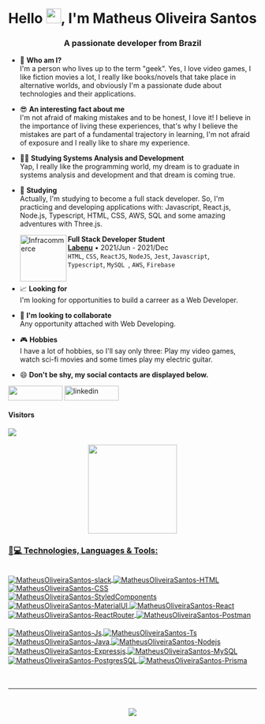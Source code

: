 <h1 align="center">Hello <img src="https://camo.githubusercontent.com/e8e7b06ecf583bc040eb60e44eb5b8e0ecc5421320a92929ce21522dbc34c891/68747470733a2f2f6d656469612e67697068792e636f6d2f6d656469612f6876524a434c467a6361737252346961377a2f67697068792e676966" alt="waving hand" width="30" height="30">, I'm Matheus Oliveira Santos</h1>
<h3 align="center">A passionate developer from Brazil</h3>

- 🤔 <strong> Who am I? </strong> </br> I'm a person who lives up to the term "geek". Yes, I love video games, I like fiction movies a lot, I really like books/novels that take place in alternative worlds, and obviously I'm a passionate dude about technologies and their applications.


- 😎 <strong> An interesting fact about me </strong> </br> I'm not afraid of making mistakes and to be honest, I love it! I believe in the importance of living these experiences, that's why I believe the mistakes are part of a fundamental trajectory in learning, I'm not afraid of exposure and I really like to share my experience.


- 👨‍🎓 <strong> Studying Systems Analysis and Development </strong> </br> Yap, I really like the programming world, my dream is to graduate in systems analysis and development and that dream is coming true.


- 🌱 <strong> Studying </strong> </br> Actually, I'm studying to become a full stack developer. So, I'm practicing and developing applications with: Javascript, React.js, Node.js, Typescript, HTML, CSS, AWS, SQL and some amazing adventures with Three.js.

    [<img align="left" height="94px" width="94px" alt="Infracommerce" src="https://user-images.githubusercontent.com/73656973/135145144-b8572a6c-b44e-4337-9b83-bde7f21b9327.png"/>](https://www.labenu.com.br/)
    **Full Stack Developer Student** \
    [**Labenu**](https://www.labenu.com.br/) • 2021/Jun - 2021/Dec \
    `HTML`, `CSS`, `ReactJS`, `NodeJS`, `Jest`, `Javascript`, \
    `Typescript`, `MySQL `, `AWS`,  `Firebase` \
    <br/>


- 📈 <strong> Looking for </strong> </br> I'm looking for opportunities to build a carreer as a Web Developer.


- 👯 <strong> I'm looking to collaborate </strong> </br> Any opportunity attached with Web Developing.


- 🎮 <strong> Hobbies </strong> </br> I have a lot of hobbies, so I'll say only three: Play my video games, watch sci-fi movies and some times play my electric guitar.


- 😄 <strong> Don't be shy, my social contacts are displayed below. </strong>

[<img src="https://img.shields.io/badge/Microsoft_Outlook-0078D4?style=for-the-badge&logo=microsoft-outlook&logoColor=white" height="30" width="110" align ="center">](mailto:matheuso.santos@hotmail.com)
<a href="https://www.linkedin.com/in/matheus-oliveira-santos-4096b0207/" target="blank"><img align="center" src="https://img.shields.io/badge/LinkedIn-0077B5?style=for-the-badge&logo=linkedin&logoColor=white" alt="linkedin" height="30" width="110" /></a>

<div>  
  <h4> Visitors </h4>
  <img src="https://profile-counter.glitch.me/MatheusOliveiraSantos/count.svg">
</div>

<br/>

<div align="center">
  <a href="https://github.com/MatheusOliveiraSantos">
  <img height="180em" src="https://github-readme-stats.vercel.app/api?username=MatheusOliveiraSantos&show_icons=true&theme=dark&include_all_commits=true&count_private=true"/>
</div>
    
  <h3 align="left">🚀💻 Technologies, Languages & Tools:</h3>
  <div style="display: inline_block"><br>
  <img align="center" alt="MatheusOliveiraSantos-slack" src="https://img.shields.io/badge/Slack-4A154B?style=for-the-badge&logo=slack&logoColor=white">
  <img align="center" alt="MatheusOliveiraSantos-HTML" src="https://img.shields.io/badge/HTML5-E34F26?style=for-the-badge&logo=html5&logoColor=white">
  <img align="center" alt="MatheusOliveiraSantos-CSS" src="https://img.shields.io/badge/CSS3-1572B6?style=for-the-badge&logo=css3&logoColor=white">
  <img align="center" alt="MatheusOliveiraSantos-StyledComponents" src="https://img.shields.io/badge/styled--components-DB7093?style=for-the-badge&logo=styled-components&logoColor=white">
  <img align="center" alt="MatheusOliveiraSantos-MaterialUI" src="https://img.shields.io/badge/Material--UI-0081CB?style=for-the-badge&logo=material-ui&logoColor=white">
  <img align="center" alt="MatheusOliveiraSantos-React" src="https://img.shields.io/badge/React-20232A?style=for-the-badge&logo=react&logoColor=61DAFB">
  <img align="center" alt="MatheusOliveiraSantos-ReactRouter" src="https://img.shields.io/badge/React_Router-CA4245?style=for-the-badge&logo=react-router&logoColor=white">
  <img align="center" alt="MatheusOliveiraSantos-Postman" src="https://img.shields.io/badge/Postman-FF6C37?style=for-the-badge&logo=postman&logoColor=white">
    <br/>
    <br/>
  <img align="center" alt="MatheusOliveiraSantos-Js" src="https://img.shields.io/badge/JavaScript-323330?style=for-the-badge&logo=javascript&logoColor=F7DF1E">
  <img align="center" alt="MatheusOliveiraSantos-Ts" src="https://img.shields.io/badge/TypeScript-007ACC?style=for-the-badge&logo=typescript&logoColor=white">
  <img align="center" alt="MatheusOliveiraSantos-Java" src="https://img.shields.io/badge/Java-ED8B00?style=for-the-badge&logo=java&logoColor=white">
  <img align="center" alt="MatheusOliveiraSantos-Nodejs" src="https://img.shields.io/badge/Node.js-43853D?style=for-the-badge&logo=node.js&logoColor=white">
  <img align="center" alt="MatheusOliveiraSantos-Expressjs" src="https://img.shields.io/badge/Express.js-404D59?style=for-the-badge">
  <img align="center" alt="MatheusOliveiraSantos-MySQL" src="https://img.shields.io/badge/MySQL-00000F?style=for-the-badge&logo=mysql&logoColor=white">
  <img align="center" alt="MatheusOliveiraSantos-PostgresSQL" src="https://img.shields.io/badge/PostgreSQL-316192?style=for-the-badge&logo=postgresql&logoColor=white">
  <img align="center" alt="MatheusOliveiraSantos-Prisma" src="https://img.shields.io/badge/Prisma-3982CE?style=for-the-badge&logo=Prisma&logoColor=white">
</div>
<br/>
<br/>
  
<div> 
 
  ---
  
  <!-- GIF NES CLASSICS -->
  <h1 align="center">
    <a>
      <img src="https://user-images.githubusercontent.com/78452566/140799812-a9c3a701-3b74-47fb-be11-c2363d68cd31.gif">
    </a>
  </h1>
  
</div>



